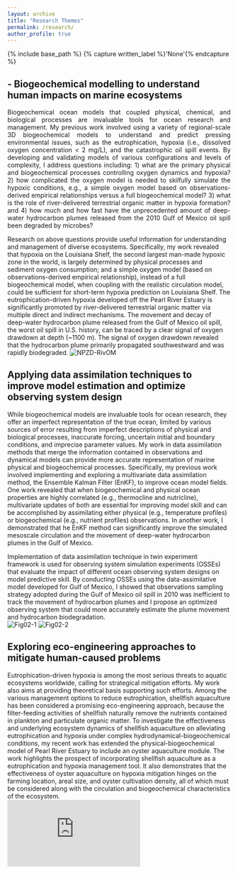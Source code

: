 ```yaml
---
layout: archive
title: "Research Themes"
permalink: /research/
author_profile: true
---
```



{% include base_path %}
{% capture written_label %}'None'{% endcapture %}

## **- Biogeochemical modelling to understand human impacts on marine ecosystems**

<p align = "justify"> Biogeochemical ocean models that coupled physical, chemical, and biological processes are invaluable tools for ocean research and management. My previous work involved using a variety of regional-scale 3D biogeochemical models to understand and predict pressing environmental issues, such as the eutrophication, hypoxia (i.e., dissolved oxygen concentration < 2 mg/L), and the catastrophic oil spill events. By developing and validating models of various configurations and levels of complexity, I address questions including: 1) what are the primary physical and biogeochemical processes controlling oxygen dynamics and hypoxia? 2) how complicated the oxygen model is needed to skilfully simulate the hypoxic conditions, e.g., a simple oxygen model based on observations-derived empirical relationships versus a full biogeochemical model? 3) what is the role of river-delivered terrestrial organic matter in hypoxia formation? and 4) how much and how fast have the unprecedented amount of deep-water hydrocarbon plumes released from the 2010 Gulf of Mexico oil spill been degraded by microbes?</p>

Research on above questions provide useful information for understanding and management of diverse ecosystems. Specifically, my work revealed that hypoxia on the Louisiana Shelf, the second largest man-made hypoxic zone in the world, is largely determined by physical processes and sediment oxygen consumption; and a simple oxygen model (based on observations-derived empirical relationship), instead of a full biogeochemical model, when coupling with the realistic circulation model, could be sufficient for short-term hypoxia prediction on Louisiana Shelf. The eutrophication-driven hypoxia developed off the Pearl River Estuary is significantly promoted by river-delivered terrestrial organic matter via multiple direct and indirect mechanisms. The movement and decay of deep-water hydrocarbon plume released from the Gulf of Mexico oil spill, the worst oil spill in U.S. history, can be traced by a clear signal of oxygen drawdown at depth (~1100 m). The signal of oxygen drawdown revealed that the hydrocarbon plume primarily propagated southwestward and was rapidly biodegraded.
![NPZD-RivOM](https://yuliuqian.github.io/images/NPZD-RivOM-v4.png "NPZD-RivOM")


## **Applying data assimilation techniques to improve model estimation and optimize observing system design**

While biogeochemical models are invaluable tools for ocean research, they offer an imperfect representation of the true ocean, limited by various sources of error resulting from imperfect descriptions of physical and biological processes, inaccurate forcing, uncertain initial and boundary conditions, and imprecise parameter values. My work in data assimilation methods that merge the information contained in observations and dynamical models can provide more accurate representation of marine physical and biogeochemical processes. Specifically, my previous work involved implementing and exploring a multivariate data assimilation method, the Ensemble Kalman Filter (EnKF), to improve ocean model fields. One work revealed that when biogeochemical and physical ocean  properties are highly correlated (e.g., thermocline and nutricline), multivariate updates of both are essential for improving model skill and can be accomplished by assimilating either physical (e.g., temperature profiles) or biogeochemical (e.g., nutrient profiles) observations. In another work, I demonstrated that he EnKF method can significantly improve the simulated mesoscale circulation and the movement of deep-water hydrocarbon plumes in the Gulf of Mexico.

Implementation of data assimilation technique in twin experiment framework is used for observing system simulation experiments (OSSEs) that evaluate the impact of different ocean observing system designs on model predictive skill. By conducting OSSEs using the data-assimilative model developed for Gulf of Mexico, I showed that observations sampling strategy adopted during the  Gulf of Mexico oil spill in 2010 was inefficient to track the movement of hydrocarbon plumes and I propose an optimized observing system that could more accurately estimate the plume movement and hydrocarbon biodegradation.  
![Fig02-1](https://yuliuqian.github.io/images/Fig02-1_std_ndata_CDOA_maxdist.png)
![Fig02-2](https://yuliuqian.github.io/images/Fig02-02_modobs_O2drawdown_v4.png)

## **Exploring eco-engineering approaches to mitigate human-caused problems**

Eutrophication-driven hypoxia is among the most serious threats to aquatic ecosystems worldwide, calling for strategical mitigation efforts. My work also aims at providing theoretical basis supporting such efforts. Among the various management options to reduce eutrophication, shellfish aquaculture has been considered a promising eco-engineering approach, because the filter-feeding activities of shellfish naturally remove the nutrients contained in plankton and particulate organic matter. To investigate the effectiveness and underlying ecosystem dynamics of shellfish aquaculture on alleviating eutrophication and hypoxia under complex hydrodynamical-biogeochemical conditions, my recent work has extended the physical-biogeochemical model of Pearl River Estuary to include an oyster aquaculture module. The work highlights the prospect of incorporating shellfish aquaculture as a eutrophication and hypoxia management tool. It also demonstrates that the effectiveness of oyster aquaculture on hypoxia mitigation hinges on the farming location, areal size, and oyster cultivation density, all of which must be considered along with the circulation and biogeochemical characteristics of the ecosystem.  
![Fig03](https://yuliuqian.github.io/images/Fig03_OysterImpact.pdf)
